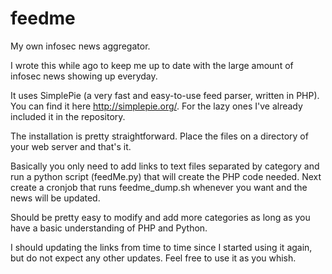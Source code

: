 # feedme
My own infosec news aggregator.

I wrote this while ago to keep me up to date with the large amount of infosec news showing up everyday.

It uses SimplePie (a very fast and easy-to-use feed parser, written in PHP). You can find it here http://simplepie.org/. For the lazy ones I've already included it in the repository.

The installation is pretty straightforward. Place the files on a directory of your web server and that's it. 

Basically you only need to add links to text files separated by category and run a python script (feedMe.py) that will create the PHP code needed. Next create a cronjob that runs feedme_dump.sh whenever you want and the news will be updated.

Should be pretty easy to modify and add more categories as long as you have a basic understanding of PHP and Python.

I should updating the links from time to time since I started using it again, but do not expect any other updates. Feel free to use it as you whish.
